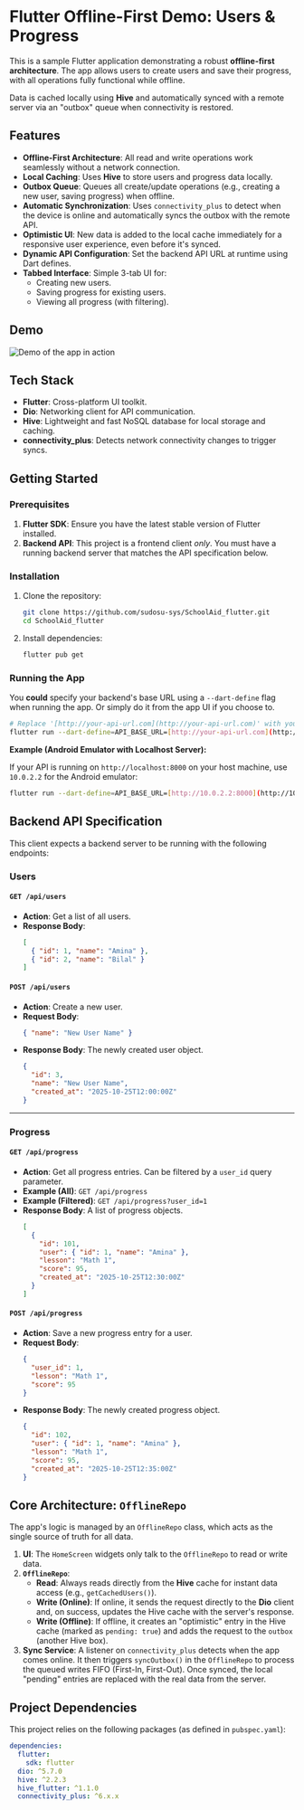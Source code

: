 # Flutter Offline-First Demo: Users & Progress

This is a sample Flutter application demonstrating a robust **offline-first architecture**. The app allows users to create users and save their progress, with all operations fully functional while offline.

Data is cached locally using **Hive** and automatically synced with a remote server via an "outbox" queue when connectivity is restored.

## Features

* **Offline-First Architecture**: All read and write operations work seamlessly without a network connection.
* **Local Caching**: Uses **Hive** to store users and progress data locally.
* **Outbox Queue**: Queues all create/update operations (e.g., creating a new user, saving progress) when offline.
* **Automatic Synchronization**: Uses `connectivity_plus` to detect when the device is online and automatically syncs the outbox with the remote API.
* **Optimistic UI**: New data is added to the local cache immediately for a responsive user experience, even before it's synced.
* **Dynamic API Configuration**: Set the backend API URL at runtime using Dart defines.
* **Tabbed Interface**: Simple 3-tab UI for:
    * Creating new users.
    * Saving progress for existing users.
    * Viewing all progress (with filtering).


## Demo

![Demo of the app in action](https://media3.giphy.com/media/v1.Y2lkPTc5MGI3NjExZjhsYndyOXNmOGNicXdqaHRnNzkxOWhzbDV1c2N6NzBwOXQ0amszciZlcD12MV9pbnRlcm5hbF9naWZfYnlfaWQmY3Q9Zw/XMfKcrs11O0UBmpcNw/giphy.gif)

## Tech Stack

* **Flutter**: Cross-platform UI toolkit.
* **Dio**: Networking client for API communication.
* **Hive**: Lightweight and fast NoSQL database for local storage and caching.
* **connectivity\_plus**: Detects network connectivity changes to trigger syncs.

## Getting Started

### Prerequisites

1.  **Flutter SDK**: Ensure you have the latest stable version of Flutter installed.
2.  **Backend API**: This project is a frontend client *only*. You must have a running backend server that matches the API specification below.

### Installation

1.  Clone the repository:
    ```bash
    git clone https://github.com/sudosu-sys/SchoolAid_flutter.git
    cd SchoolAid_flutter
    ```

2.  Install dependencies:
    ```bash
    flutter pub get
    ```

### Running the App

You **could** specify your backend's base URL using a `--dart-define` flag when running the app. Or simply do it from the app UI if you choose to.

```bash
# Replace '[http://your-api-url.com](http://your-api-url.com)' with your actual API base URL
flutter run --dart-define=API_BASE_URL=[http://your-api-url.com](http://your-api-url.com)
````

**Example (Android Emulator with Localhost Server):**

If your API is running on `http://localhost:8000` on your host machine, use `10.0.2.2` for the Android emulator:

```bash
flutter run --dart-define=API_BASE_URL=[http://10.0.2.2:8000](http://10.0.2.2:8000)
```

## Backend API Specification

This client expects a backend server to be running with the following endpoints:

### Users

#### `GET /api/users`

  * **Action**: Get a list of all users.
  * **Response Body**:
    ```json
    [
      { "id": 1, "name": "Amina" },
      { "id": 2, "name": "Bilal" }
    ]
    ```

#### `POST /api/users`

  * **Action**: Create a new user.
  * **Request Body**:
    ```json
    { "name": "New User Name" }
    ```
  * **Response Body**: The newly created user object.
    ```json
    {
      "id": 3,
      "name": "New User Name",
      "created_at": "2025-10-25T12:00:00Z"
    }
    ```

-----

### Progress

#### `GET /api/progress`

  * **Action**: Get all progress entries. Can be filtered by a `user_id` query parameter.
  * **Example (All)**: `GET /api/progress`
  * **Example (Filtered)**: `GET /api/progress?user_id=1`
  * **Response Body**: A list of progress objects.
    ```json
    [
      {
        "id": 101,
        "user": { "id": 1, "name": "Amina" },
        "lesson": "Math 1",
        "score": 95,
        "created_at": "2025-10-25T12:30:00Z"
      }
    ]
    ```

#### `POST /api/progress`

  * **Action**: Save a new progress entry for a user.
  * **Request Body**:
    ```json
    {
      "user_id": 1,
      "lesson": "Math 1",
      "score": 95
    }
    ```
  * **Response Body**: The newly created progress object.
    ```json
    {
      "id": 102,
      "user": { "id": 1, "name": "Amina" },
      "lesson": "Math 1",
      "score": 95,
      "created_at": "2025-10-25T12:35:00Z"
    }
    ```

## Core Architecture: `OfflineRepo`

The app's logic is managed by an `OfflineRepo` class, which acts as the single source of truth for all data.

1.  **UI**: The `HomeScreen` widgets only talk to the `OfflineRepo` to read or write data.
2.  **`OfflineRepo`**:
      * **Read**: Always reads directly from the **Hive** cache for instant data access (e.g., `getCachedUsers()`).
      * **Write (Online)**: If online, it sends the request directly to the **Dio** client and, on success, updates the Hive cache with the server's response.
      * **Write (Offline)**: If offline, it creates an "optimistic" entry in the Hive cache (marked as `pending: true`) and adds the request to the `outbox` (another Hive box).
3.  **Sync Service**: A listener on `connectivity_plus` detects when the app comes online. It then triggers `syncOutbox()` in the `OfflineRepo` to process the queued writes FIFO (First-In, First-Out). Once synced, the local "pending" entries are replaced with the real data from the server.

## Project Dependencies

This project relies on the following packages (as defined in `pubspec.yaml`):

```yaml
dependencies:
  flutter:
    sdk: flutter
  dio: ^5.7.0
  hive: ^2.2.3
  hive_flutter: ^1.1.0
  connectivity_plus: ^6.x.x 
```

